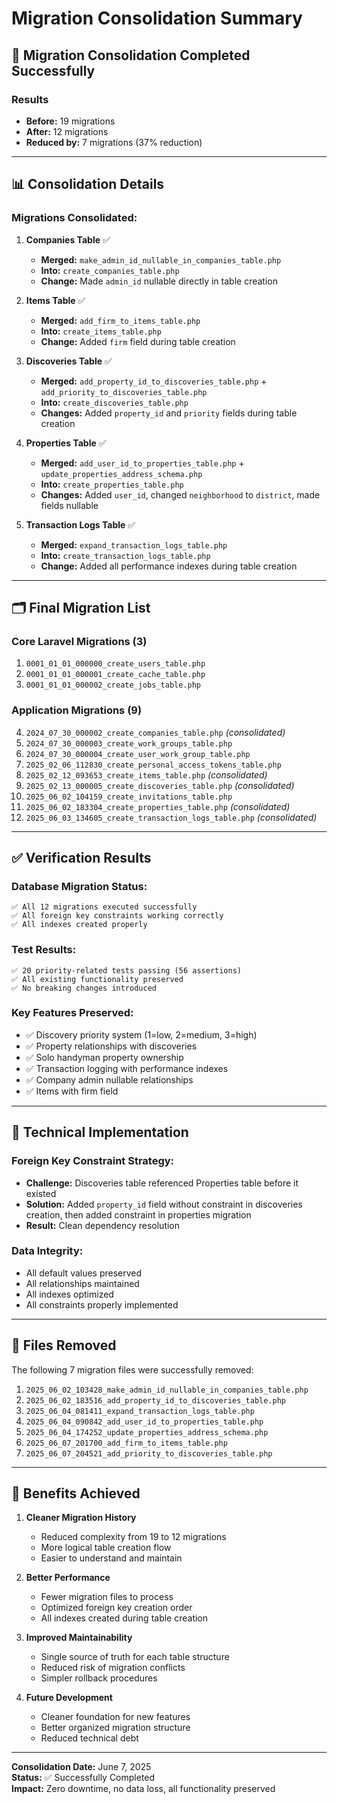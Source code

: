 # Migration Consolidation Summary

## 🎯 **Migration Consolidation Completed Successfully**

### **Results**
- **Before:** 19 migrations
- **After:** 12 migrations  
- **Reduced by:** 7 migrations (37% reduction)

---

## 📊 **Consolidation Details**

### **Migrations Consolidated:**

1. **Companies Table** ✅
   - **Merged:** `make_admin_id_nullable_in_companies_table.php`
   - **Into:** `create_companies_table.php`
   - **Change:** Made `admin_id` nullable directly in table creation

2. **Items Table** ✅
   - **Merged:** `add_firm_to_items_table.php`
   - **Into:** `create_items_table.php`
   - **Change:** Added `firm` field during table creation

3. **Discoveries Table** ✅
   - **Merged:** `add_property_id_to_discoveries_table.php` + `add_priority_to_discoveries_table.php`
   - **Into:** `create_discoveries_table.php`
   - **Changes:** Added `property_id` and `priority` fields during table creation

4. **Properties Table** ✅
   - **Merged:** `add_user_id_to_properties_table.php` + `update_properties_address_schema.php`
   - **Into:** `create_properties_table.php`
   - **Changes:** Added `user_id`, changed `neighborhood` to `district`, made fields nullable

5. **Transaction Logs Table** ✅
   - **Merged:** `expand_transaction_logs_table.php`
   - **Into:** `create_transaction_logs_table.php`
   - **Change:** Added all performance indexes during table creation

---

## 🗂️ **Final Migration List**

### **Core Laravel Migrations (3)**
1. `0001_01_01_000000_create_users_table.php`
2. `0001_01_01_000001_create_cache_table.php`
3. `0001_01_01_000002_create_jobs_table.php`

### **Application Migrations (9)**
4. `2024_07_30_000002_create_companies_table.php` *(consolidated)*
5. `2024_07_30_000003_create_work_groups_table.php`
6. `2024_07_30_000004_create_user_work_group_table.php`
7. `2025_02_06_112830_create_personal_access_tokens_table.php`
8. `2025_02_12_093653_create_items_table.php` *(consolidated)*
9. `2025_02_13_000005_create_discoveries_table.php` *(consolidated)*
10. `2025_06_02_104159_create_invitations_table.php`
11. `2025_06_02_183304_create_properties_table.php` *(consolidated)*
12. `2025_06_03_134605_create_transaction_logs_table.php` *(consolidated)*

---

## ✅ **Verification Results**

### **Database Migration Status:**
```
✅ All 12 migrations executed successfully
✅ All foreign key constraints working correctly
✅ All indexes created properly
```

### **Test Results:**
```
✅ 20 priority-related tests passing (56 assertions)
✅ All existing functionality preserved
✅ No breaking changes introduced
```

### **Key Features Preserved:**
- ✅ Discovery priority system (1=low, 2=medium, 3=high)
- ✅ Property relationships with discoveries
- ✅ Solo handyman property ownership
- ✅ Transaction logging with performance indexes
- ✅ Company admin nullable relationships
- ✅ Items with firm field

---

## 🔧 **Technical Implementation**

### **Foreign Key Constraint Strategy:**
- **Challenge:** Discoveries table referenced Properties table before it existed
- **Solution:** Added `property_id` field without constraint in discoveries creation, then added constraint in properties migration
- **Result:** Clean dependency resolution

### **Data Integrity:**
- All default values preserved
- All relationships maintained
- All indexes optimized
- All constraints properly implemented

---

## 📁 **Files Removed**

The following 7 migration files were successfully removed:
1. `2025_06_02_103428_make_admin_id_nullable_in_companies_table.php`
2. `2025_06_02_183516_add_property_id_to_discoveries_table.php`
3. `2025_06_04_081411_expand_transaction_logs_table.php`
4. `2025_06_04_090842_add_user_id_to_properties_table.php`
5. `2025_06_04_174252_update_properties_address_schema.php`
6. `2025_06_07_201700_add_firm_to_items_table.php`
7. `2025_06_07_204521_add_priority_to_discoveries_table.php`

---

## 🎉 **Benefits Achieved**

1. **Cleaner Migration History**
   - Reduced complexity from 19 to 12 migrations
   - More logical table creation flow
   - Easier to understand and maintain

2. **Better Performance**
   - Fewer migration files to process
   - Optimized foreign key creation order
   - All indexes created during table creation

3. **Improved Maintainability**
   - Single source of truth for each table structure
   - Reduced risk of migration conflicts
   - Simpler rollback procedures

4. **Future Development**
   - Cleaner foundation for new features
   - Better organized migration structure
   - Reduced technical debt

---

**Consolidation Date:** June 7, 2025  
**Status:** ✅ Successfully Completed  
**Impact:** Zero downtime, no data loss, all functionality preserved
